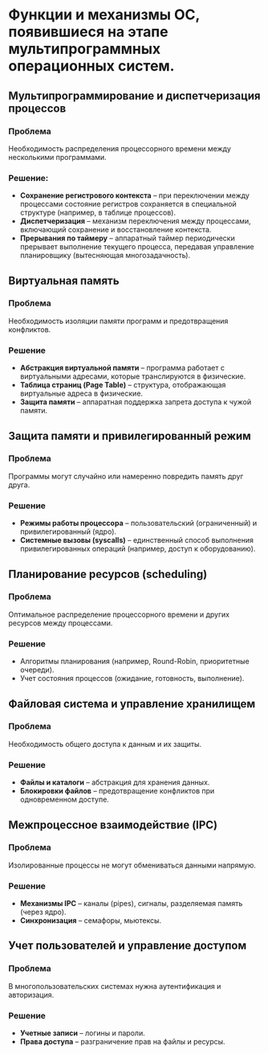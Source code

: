 # Функции и механизмы ОС, появившиеся на этапе мультипрограммных операционных систем.

## Мультипрограммирование и диспетчеризация процессов
### Проблема
Необходимость распределения процессорного времени между несколькими программами.  
### Решение:  
- **Сохранение регистрового контекста** – при переключении между процессами состояние регистров сохраняется в специальной структуре (например, в таблице процессов).  
- **Диспетчеризация** – механизм переключения между процессами, включающий сохранение и восстановление контекста.  
- **Прерывания по таймеру** – аппаратный таймер периодически прерывает выполнение текущего процесса, передавая управление планировщику (вытесняющая многозадачность).  
## Виртуальная память
### Проблема
Необходимость изоляции памяти программ и предотвращения конфликтов.  
### Решение
- **Абстракция виртуальной памяти** – программа работает с виртуальными адресами, которые транслируются в физические.  
- **Таблица страниц (Page Table)** – структура, отображающая виртуальные адреса в физические.  
- **Защита памяти** – аппаратная поддержка запрета доступа к чужой памяти. 
## Защита памяти и привилегированный режим
### Проблема
Программы могут случайно или намеренно повредить память друг друга.  
### Решение
- **Режимы работы процессора** – пользовательский (ограниченный) и привилегированный (ядро).  
- **Системные вызовы (syscalls)** – единственный способ выполнения привилегированных операций (например, доступ к оборудованию).  
## Планирование ресурсов (scheduling)
### Проблема
Оптимальное распределение процессорного времени и других ресурсов между процессами.  
### Решение  
- Алгоритмы планирования (например, Round-Robin, приоритетные очереди).  
- Учет состояния процессов (ожидание, готовность, выполнение).  
## Файловая система и управление хранилищем 
### Проблема
Необходимость общего доступа к данным и их защиты.  
### Решение
- **Файлы и каталоги** – абстракция для хранения данных.  
- **Блокировки файлов** – предотвращение конфликтов при одновременном доступе.  
## Межпроцессное взаимодействие (IPC)
### Проблема
Изолированные процессы не могут обмениваться данными напрямую.  
### Решение
- **Механизмы IPC** – каналы (pipes), сигналы, разделяемая память (через ядро).  
- **Синхронизация** – семафоры, мьютексы.  
## Учет пользователей и управление доступом 
### Проблема
В многопользовательских системах нужна аутентификация и авторизация.  
### Решение
- **Учетные записи** – логины и пароли.  
- **Права доступа** – разграничение прав на файлы и ресурсы.  